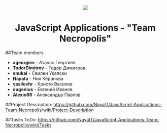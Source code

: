 <p align="center"><a href="http://telerikacademy.com//"><img src="https://github.com/tddold/Telerik-Academy/blob/master/Programming%20with%20C%23/1.%20C%23%20Fundamentals%20I/Presentation/Telerik.png" /></a></p>

<h1 align="center"> JavaScript Applications - "Team Necropolis"</h1>

##Team members

- __ageorgiev__ - Атанас Георгиев
- __TodorDimitrov__ - Тодор Димитров
- __snukal__ - Свилен Укалски
- __Nayata__ - Ния Керанова
- __vasilevhr__ - Христо Василев
- __eugenius__ - Евгений Иванов
- __Alexio86__ - Александър Павлов
  	
##Project Description:
https://github.com/NayaIT/JavaScript-Applications-Team-Necropolis/wiki/Project-Description

##Tasks ToDo:
https://github.com/NayaIT/JavaScript-Applications-Team-Necropolis/wiki/Tasks

